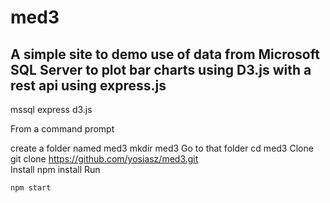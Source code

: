 # med3
A simple site to demo use of data from Microsoft SQL Server to plot
bar charts using D3.js with a rest api using express.js
--------------------------
mssql
express
d3.js

From a command prompt

create a folder named med3
    mkdir med3
Go to that folder
    cd med3
Clone
    git clone https://github.com/yosiasz/med3.git	
Install
    npm install
Run

    npm start
